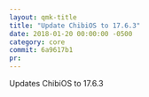 ```yaml
---
layout: qmk-title
title: "Update ChibiOS to 17.6.3"
date: 2018-01-20 00:00:00 -0500
category: core
commit: 6a9617b1
pr: 
---
```


Updates ChibiOS to 17.6.3